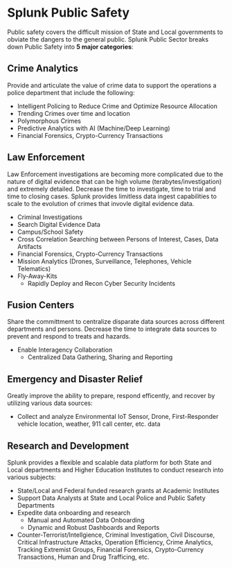 # Splunk Public Safety
Public safety covers the difficult mission of State and Local governments to obviate the dangers to the general public.
Splunk Public Sector breaks down Public Safety into **5 major categories**:

## Crime Analytics
Provide and articulate the value of crime data to support the operations a police department that include the following:
- Intelligent Policing to Reduce Crime and Optimize Resource Allocation
- Trending Crimes over time and location
- Polymorphous Crimes
- Predictive Analytics with AI (Machine/Deep Learning)
- Financial Forensics, Crypto-Currency Transactions
## Law Enforcement
Law Enforcement investigations are becoming more complicated due to the nature of digital evidence that can be high volume (terabytes/investigation) and extremely detailed.  Decrease the time to investigate, time to trial and time to closing cases. Splunk provides limitless data ingest capabilities to scale to the evolution of crimes that invovle digital evidence data.
- Criminal Investigations
- Search Digital Evidence Data
- Campus/School Safety
- Cross Correlation Searching between Persons of Interest, Cases, Data Artifacts
- Financial Forensics, Crypto-Currency Transactions
- Mission Analytics (Drones, Surveillance, Telephones, Vehicle Telematics)
- Fly-Away-Kits
	+ Rapidly Deploy and Recon Cyber Security Incidents
## Fusion Centers
Share the committment to centralize disparate data sources across different departments and persons.  Decrease the time to integrate data sources to prevent and respond to treats and hazards. 
- Enable Interagency Collaboration
	+ Centralized Data Gathering, Sharing and Reporting
## Emergency and Disaster Relief
Greatly improve the ability to prepare, respond efficently, and recover by utilizing various data sources: 
- Collect and analyze Environmental IoT Sensor, Drone, First-Responder vehicle location, weather, 911 call center, etc. data
	
## Research and Development  
Splunk provides a flexible and scalable data platform for both State and Local departments and Higher Education Institutes to conduct research into various subjects: 
- State/Local and Federal funded research grants at Academic Institutes
- Support Data Analysts at State and Local Police and Public Safety Departments
- Expedite data onboarding and research
	+ Manual and Automated Data Onboarding
	+ Dynamic and Robust Dashboards and Reports
- Counter-Terrorist/Intellgience, Criminal Investigation, Civil Discourse, Critical Infrastructure Attacks, Operation Efficiency, Crime Analytics, Tracking Extremist Groups, Financial Forensics, Crypto-Currency Transactions, Human and Drug Trafficing, etc.
